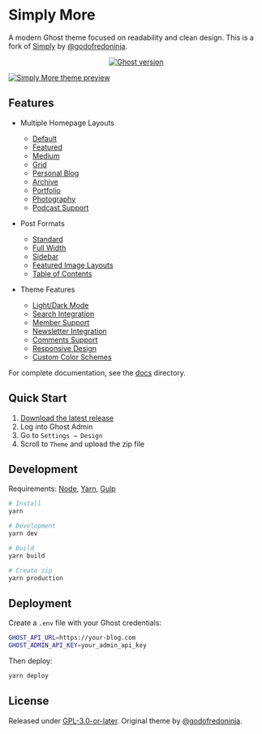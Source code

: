 # Simply More

A modern Ghost theme focused on readability and clean design. This is a fork of [Simply](https://github.com/godofredoninja/simply) by [@godofredoninja](https://github.com/godofredoninja).

<p align="center">
    <a href="https://github.com/TryGhost/Ghost">
        <img src="https://img.shields.io/badge/Ghost-5.x-brightgreen.svg" alt="Ghost version" />
    </a>
</p>

[![Simply More theme preview](https://user-images.githubusercontent.com/10253167/162076408-0356f347-6d0b-47ad-a640-e8ee7a2494af.jpg)](https://ikonnow.com)

## Features

- Multiple Homepage Layouts
  - [Default](docs/home.md#default)
  - [Featured](docs/home.md#featured)
  - [Medium](docs/home.md#medium)
  - [Grid](docs/home.md#grid)
  - [Personal Blog](docs/home.md#personal)
  - [Archive](docs/home.md#archive-page)
  - [Portfolio](docs/portfolio-page.md)
  - [Photography](docs/home.md#photographer)
  - [Podcast Support](docs/podcast-page.md)

- Post Formats
  - [Standard](docs/post-format.md#post-default)
  - [Full Width](docs/post-format.md#post-full)
  - [Sidebar](docs/post-format.md#post-sidebar)
  - [Featured Image Layouts](docs/post-format.md)
  - [Table of Contents](docs/post-format.md#post-toc)

- Theme Features
  - [Light/Dark Mode](docs/settings.md#color-scheme)
  - [Search Integration](docs/settings.md#search)
  - [Member Support](docs/members.md)
  - [Newsletter Integration](docs/settings.md#newsletter)
  - [Comments Support](docs/settings.md#comments)
  - [Responsive Design](docs/settings.md)
  - [Custom Color Schemes](docs/settings.md#color-scheme)

For complete documentation, see the [docs](docs/README.md) directory.

## Quick Start

1. [Download the latest release](https://github.com/ikonnow/simply-more/releases)
2. Log into Ghost Admin
3. Go to `Settings → Design`
4. Scroll to `Theme` and upload the zip file

## Development

Requirements: [Node](https://nodejs.org/), [Yarn](https://yarnpkg.com/), [Gulp](https://gulpjs.com)

```bash
# Install
yarn

# Development
yarn dev

# Build
yarn build

# Create zip
yarn production
```

## Deployment

Create a `.env` file with your Ghost credentials:

```bash
GHOST_API_URL=https://your-blog.com
GHOST_ADMIN_API_KEY=your_admin_api_key
```

Then deploy:

```bash
yarn deploy
```

## License

Released under [GPL-3.0-or-later](LICENSE). Original theme by [@godofredoninja](https://github.com/godofredoninja/simply).
